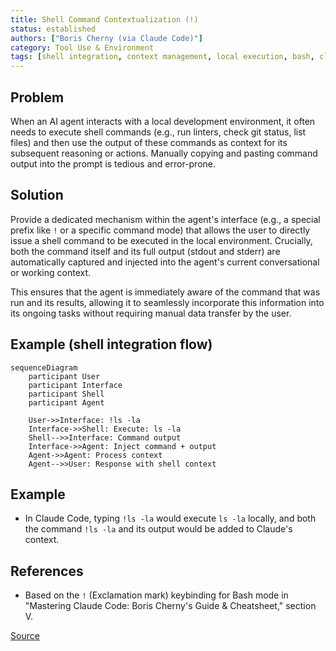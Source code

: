 ```yaml
---
title: Shell Command Contextualization (!)
status: established
authors: ["Boris Cherny (via Claude Code)"]
category: Tool Use & Environment
tags: [shell integration, context management, local execution, bash, cli, interactive tools]
---
```


## Problem
When an AI agent interacts with a local development environment, it often needs to execute shell commands (e.g., run linters, check git status, list files) and then use the output of these commands as context for its subsequent reasoning or actions. Manually copying and pasting command output into the prompt is tedious and error-prone.

## Solution
Provide a dedicated mechanism within the agent's interface (e.g., a special prefix like `!` or a specific command mode) that allows the user to directly issue a shell command to be executed in the local environment. Crucially, both the command itself and its full output (stdout and stderr) are automatically captured and injected into the agent's current conversational or working context.

This ensures that the agent is immediately aware of the command that was run and its results, allowing it to seamlessly incorporate this information into its ongoing tasks without requiring manual data transfer by the user.

## Example (shell integration flow)
```mermaid
sequenceDiagram
    participant User
    participant Interface
    participant Shell
    participant Agent
    
    User->>Interface: !ls -la
    Interface->>Shell: Execute: ls -la
    Shell-->>Interface: Command output
    Interface->>Agent: Inject command + output
    Agent->>Agent: Process context
    Agent-->>User: Response with shell context
```

## Example
-   In Claude Code, typing `!ls -la` would execute `ls -la` locally, and both the command `!ls -la` and its output would be added to Claude's context.

## References
-   Based on the `!` (Exclamation mark) keybinding for Bash mode in "Mastering Claude Code: Boris Cherny's Guide & Cheatsheet," section V.

[Source](https://www.nibzard.com/ampcode)